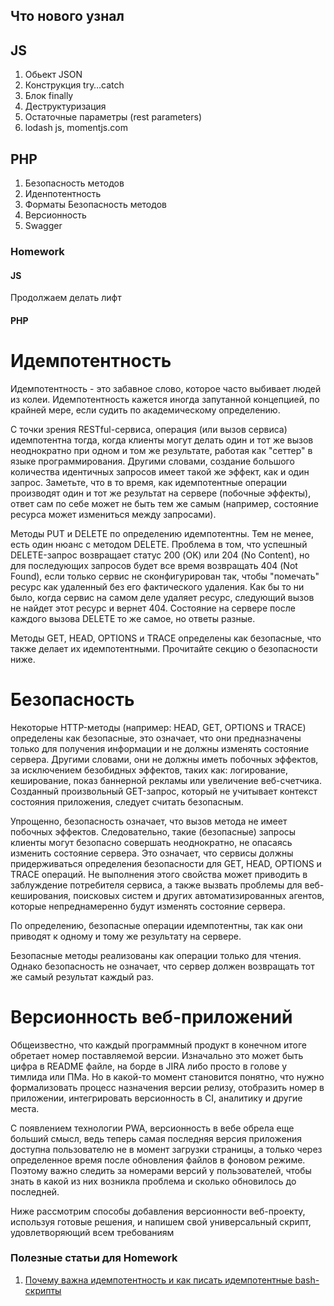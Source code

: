 ## Что нового узнал 

## JS 
1. Обьект JSON
2. Конструкция try…catch
3. Блок finally
4. Деструктуризация
5. Остаточные параметры (rest parameters)
6. lodash js, momentjs.com

## PHP 
1. Безопасность методов
2. Иденпотентность
3. Форматы Безопасность методов
4. Версионность
5. Swagger

### Homework 

#### JS 
Продолжаем делать лифт

#### PHP 

# Идемпотентность
Идемпотентность - это забавное слово, которое часто выбивает людей из колеи. Идемпотентность кажется иногда запутанной концепцией, по крайней мере, если судить по академическому определению.

С точки зрения RESTful-сервиса, операция (или вызов сервиса) идемпотентна тогда, когда клиенты могут делать один и тот же вызов неоднократно при одном и том же результате, работая как "сеттер" в языке программирования. Другими словами, создание большого количества идентичных запросов имеет такой же эффект, как и один запрос. Заметьте, что в то время, как идемпотентные операции производят один и тот же результат на сервере (побочные эффекты), ответ сам по себе может не быть тем же самым (например, состояние ресурса может измениться между запросами).

Методы PUT и DELETE по определению идемпотентны. Тем не менее, есть один нюанс с методом DELETE. Проблема в том, что успешный DELETE-запрос возвращает статус 200 (OK) или 204 (No Content), но для последующих запросов будет все время возвращать 404 (Not Found), если только сервис не сконфигурирован так, чтобы "помечать" ресурс как удаленный без его фактического удаления. Как бы то ни было, когда сервис на самом деле удаляет ресурс, следующий вызов не найдет этот ресурс и вернет 404. Состояние на сервере после каждого вызова DELETE то же самое, но ответы разные.

Методы GET, HEAD, OPTIONS и TRACE определены как безопасные, что также делает их идемпотентными. Прочитайте секцию о безопасности ниже.

# Безопасность

Некоторые HTTP-методы (например: HEAD, GET, OPTIONS и TRACE) определены как безопасные, это означает, что они предназначены только для получения информации и не должны изменять состояние сервера. Другими словами, они не должны иметь побочных эффектов, за исключением безобидных эффектов, таких как: логирование, кеширование, показ баннерной рекламы или увеличение веб-счетчика. Созданный произвольный GET-запрос, который не учитывает контекст состояния приложения, следует считать безопасным.

Упрощенно, безопасность означает, что вызов метода не имеет побочных эффектов. Следовательно, такие (безопасные) запросы клиенты могут безопасно совершать неоднократно, не опасаясь изменить состояние сервера. Это означает, что сервисы должны придерживаться определения безопасности для GET, HEAD, OPTIONS и TRACE операций. Не выполнения этого свойства может приводить в заблуждение потребителя сервиса, а также вызвать проблемы для веб-кеширования, поисковых систем и других автоматизированных агентов, которые непреднамеренно будут изменять состояние сервера.

По определению, безопасные операции идемпотентны, так как они приводят к одному и тому же результату на сервере.

Безопасные методы реализованы как операции только для чтения. Однако безопасность не означает, что сервер должен возвращать тот же самый результат каждый раз.


# Версионность веб-приложений


Общеизвестно, что каждый программный продукт в конечном итоге обретает номер поставляемой версии. Изначально это может быть цифра в README файле, на борде в JIRA либо просто в голове у тимлида или ПМа. Но в какой-то момент становится понятно, что нужно формализовать процесс назначения версии релизу, отобразить номер в приложении, интегрировать версионность в CI, аналитику и другие места. 

С появлением технологии PWA, версионность в вебе обрела еще больший смысл, ведь теперь самая последняя версия приложения доступна пользователю не в момент загрузки страницы, а только через определенное время после обновления файлов в фоновом режиме. Поэтому важно следить за номерами версий у пользователей, чтобы знать в какой из них возникла проблема и сколько обновилось до последней.

Ниже рассмотрим способы добавления версионности веб-проекту, используя готовые решения, и напишем свой универсальный скрипт, удовлетворяющий всем требованиям


### Полезные статьи для Homework 
1. [Почему важна идемпотентность и как писать идемпотентные bash-скрипты](https://ru.hexlet.io/blog/posts/pochemu-vazhna-idempotentnost-i-kak-pisat-idempotentnye-bash-skripty)
